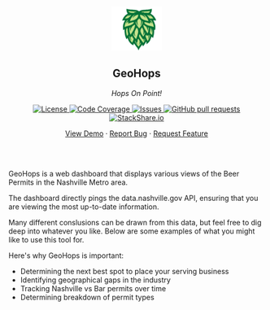 <!-- header -->
<div align="center">
    <p>
    <!-- Header -->
        <img width="100px" src="./static/images/hops_logo.png"  alt="geohops" />
        <h2>GeoHops</h2>
        <p><i>Hops On Point!</i></p>
    </p>
    <p>
    <!-- Shields -->
        <a href="https://github.com/armckinney/geohops/LICENSE">
            <img alt="License" src="https://img.shields.io/github/license/armckinney/geohops.svg" />
        </a>
        <a href="https://codecov.io/gh/armckinney/geohops">
            <img alt="Code Coverage" src="https://codecov.io/gh/armckinney/geohops/branch/master/graph/badge.svg" />
        </a>
        <a href="https://github.com/armckinney/geohops/issues">
            <img alt="Issues" src="https://img.shields.io/github/issues/armckinney/geohops" />
        </a>
        <a href="https://github.com/armckinney/geohops/pulls">
            <img alt="GitHub pull requests" src="https://img.shields.io/github/issues-pr/armckinney/geohops" />
        </a>
        <a href="https://stackshare.io/armck/geohops">
            <img alt="StackShare.io" src="http://img.shields.io/badge/tech-stack-0690fa.svg?label=StackShare.io">
        </a>
    </p>
    <p>
    <!-- Links -->
        <a href="https://armckinney.github.io/geohops/">View Demo</a>
        ·
        <a href="https://github.com/armckinney/geohops/issues/new/choose">Report Bug</a>
        ·
        <a href="https://github.com/armckinney/geohops/issues/new/choose">Request Feature</a>
    </p>
</div>
<br>
<br>

GeoHops is a web dashboard that displays various views of the Beer Permits in the Nashville Metro area.

The dashboard directly pings the data.nashville.gov API, ensuring that you are viewing the most up-to-date information.

Many different conslusions can be drawn from this data, but feel free to dig deep into whatever you like. Below are some examples of what you might like to use this tool for.

Here's why GeoHops is important:
* Determining the next best spot to place your serving business
* Identifying geographical gaps in the industry
* Tracking Nashville vs Bar permits over time
* Determining breakdown of permit types
